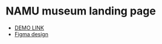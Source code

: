 # NAMU museum landing page
- [DEMO LINK](https://IlliaBezditnyi.github.io/<repo_name>/)
- [Figma design](https://www.figma.com/file/HL3XGt5ZatvJoYBhOaWY5x/museum-prototype?node-id=323%3A1957/)
